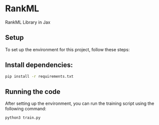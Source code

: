 # RankML
RankML Library in Jax

## Setup

To set up the environment for this project, follow these steps:

## Install dependencies:
```bash
pip install -r requirements.txt
```

## Running the code

After setting up the environment, you can run the training script using the following command:

```bash
python3 train.py
```
